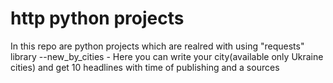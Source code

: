 # http python projects
 In this repo are python projects which are realred with using "requests" library
--new_by_cities - Here you can write your city(available only Ukraine cities) and get 10 headlines with time of publishing and a sources

